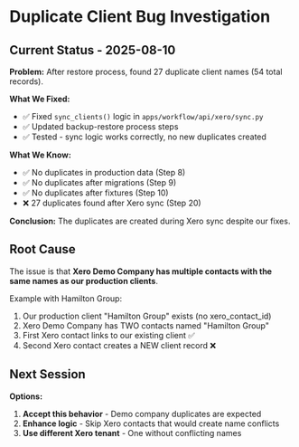 # Duplicate Client Bug Investigation

## Current Status - 2025-08-10

**Problem:** After restore process, found 27 duplicate client names (54 total records).

**What We Fixed:**
- ✅ Fixed `sync_clients()` logic in `apps/workflow/api/xero/sync.py` 
- ✅ Updated backup-restore process steps
- ✅ Tested - sync logic works correctly, no new duplicates created

**What We Know:**
- ✅ No duplicates in production data (Step 8)
- ✅ No duplicates after migrations (Step 9)  
- ✅ No duplicates after fixtures (Step 10)
- ❌ 27 duplicates found after Xero sync (Step 20)

**Conclusion:** The duplicates are created during Xero sync despite our fixes.

## Root Cause

The issue is that **Xero Demo Company has multiple contacts with the same names as our production clients**.

Example with Hamilton Group:
1. Our production client "Hamilton Group" exists (no xero_contact_id)
2. Xero Demo Company has TWO contacts named "Hamilton Group" 
3. First Xero contact links to our existing client ✅
4. Second Xero contact creates a NEW client record ❌

## Next Session

**Options:**
1. **Accept this behavior** - Demo company duplicates are expected
2. **Enhance logic** - Skip Xero contacts that would create name conflicts
3. **Use different Xero tenant** - One without conflicting names